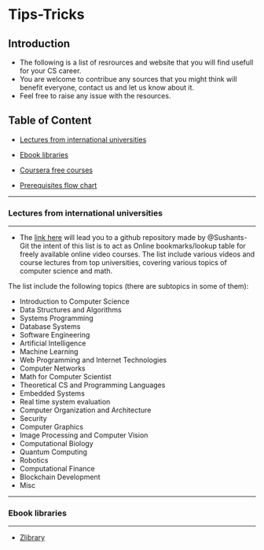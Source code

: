 # Tips-Tricks

## Introduction

- The following is a list of resrources and website that you will find usefull for your CS career.
- You are welcome to contribue any sources that you might think will benefit everyone, contact us and let us know about it.
- Feel free to raise any issue with the resources.



## Table of Content


- [Lectures from international universities](#Lectures-from-international-universities)

- [Ebook libraries](#Ebook-libraries)

- [Coursera free courses](#Coursera-free-courses)

- [Prerequisites flow chart](#Prerequisites-flow-chart)

------------------------------

### Lectures from international universities

------------------------------

- The [link here](https://github.com/Sushants-Git/cs-video-courses) will lead you to a github repository made by @Sushants-Git the intent of this list is to act as Online bookmarks/lookup table for freely available online video courses. The list include various videos and course lectures from top universities, covering various topics of computer science and math.

The list include the following topics (there are subtopics in some of them):
- Introduction to Computer Science
- Data Structures and Algorithms
- Systems Programming
- Database Systems
- Software Engineering
- Artificial Intelligence
- Machine Learning
- Web Programming and Internet Technologies
- Computer Networks
- Math for Computer Scientist
- Theoretical CS and Programming Languages
- Embedded Systems
- Real time system evaluation
- Computer Organization and Architecture
- Security
- Computer Graphics
- Image Processing and Computer Vision
- Computational Biology
- Quantum Computing
- Robotics
- Computational Finance
- Blockchain Development
- Misc

------------------------------

### Ebook libraries

------------------------------

- [Zlibrary](https://z-lib.org/)
  
 


